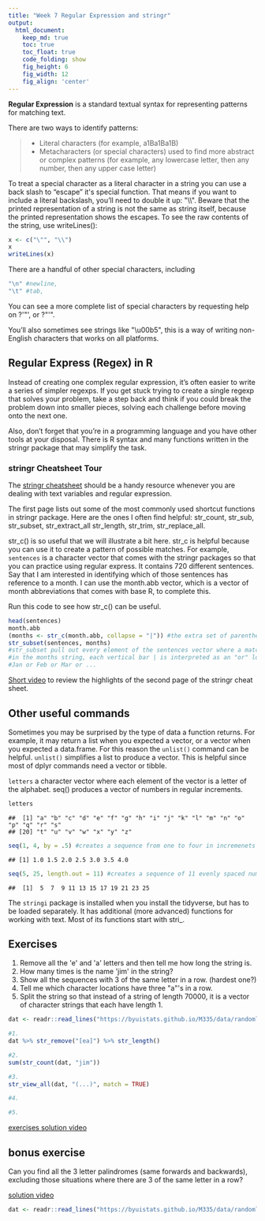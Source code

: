 ```yaml
---
title: "Week 7 Regular Expression and stringr"
output: 
  html_document:  
    keep_md: true
    toc: true
    toc_float: true
    code_folding: show
    fig_height: 6
    fig_width: 12
    fig_align: 'center'
---
```






**Regular Expression** is a standard textual syntax for representing patterns for matching text. 

There are two ways to identify patterns:

> - Literal characters (for example, a1Ba1Ba1B)
> - Metacharacters (or special characters) used to find more abstract or complex patterns (for example, any lowercase letter, then any number, then any upper case letter)

To treat a special character as a literal character in a string you can use a back slash to “escape” it's special function. That means if you want to include a literal backslash, you’ll need to double it up: "\\\\". Beware that the printed representation of a string is not the same as string itself, because the printed representation shows the escapes. To see the raw contents of the string, use writeLines():


```r
x <- c("\"", "\\")
x
writeLines(x)
```

There are a handful of other special characters, including 


```r
"\n" #newline, 
"\t" #tab, 
```

You can see a more complete list of special characters by requesting help on ?'"', or ?"'". 

You’ll also sometimes see strings like "\\u00b5", this is a way of writing non-English characters that works on all platforms.

## Regular Express (Regex) in R

Instead of creating one complex regular expression, it’s often easier to write a series of simpler regexps. If you get stuck trying to create a single regexp that solves your problem, take a step back and think if you could break the problem down into smaller pieces, solving each challenge before moving onto the next one.

Also, don’t forget that you’re in a programming language and you have other tools at your disposal. There is R syntax and many functions written in the stringr package that may simplify the task.

### stringr Cheatsheet Tour

The [stringr cheatsheet](http://edrub.in/CheatSheets/cheatSheetStringr.pdf) should be a handy resource whenever you are dealing with text variables and regular expression.

The first page lists out some of the most commonly used shortcut functions in stringr package. Here are the ones I often find helpful: str_count, str_sub, str_subset, str_extract_all str_length, str_trim, str_replace_all.

str_c() is so useful that we will illustrate a bit here. str_c is helpful because you can use it to create a pattern of possible matches. For example, `sentences` is a character vector that comes with the stringr packages so that you can practice using regular express. It contains 720 different sentences. Say that I am interested in identifying which of those sentences has reference to a month. I can use the month.abb vector, which is a vector of month abbreviations that comes with base R, to complete this.

Run this code to see how str_c() can be useful.


```r
head(sentences)
month.abb
(months <- str_c(month.abb, collapse = "|")) #the extra set of parenthesis prints the result to the screen
str_subset(sentences, months) 
#str_subset pull out every element of the sentences vector where a match is found in the months string
#in the months string, each vertical bar | is interpreted as an "or" logic. So it is looking to match on
#Jan or Feb or Mar or ...
```

[Short video](https://www.loom.com/share/85c09fd015e74af9b3942e20882040fa) to review the highlights of the second page of the stringr cheat sheet.

## Other useful commands

Sometimes you may be surprised by the type of data a function returns. For example, it may return a list when you expected a vector, or a vector when you expected a data.frame. For this reason the `unlist()` command can be helpful. `unlist()` simplifies a list to produce a vector. This is helpful since most of dplyr commands need a vector or tibble.

`letters` a character vector where each element of the vector is a letter of the alphabet. seq() produces a vector of numbers in regular increments.

```r
letters
```

```
##  [1] "a" "b" "c" "d" "e" "f" "g" "h" "i" "j" "k" "l" "m" "n" "o" "p" "q" "r" "s"
## [20] "t" "u" "v" "w" "x" "y" "z"
```

```r
seq(1, 4, by = .5) #creates a sequence from one to four in incremenets of 0.5
```

```
## [1] 1.0 1.5 2.0 2.5 3.0 3.5 4.0
```

```r
seq(5, 25, length.out = 11) #creates a sequence of 11 evenly spaced numbers from 5 to 25
```

```
##  [1]  5  7  9 11 13 15 17 19 21 23 25
```

The `stringi` package is installed when you install the tidyverse, but has to be loaded separately. It has additional (more advanced) functions for working with text. Most of its functions start with stri_. 


## Exercises

1. Remove all the 'e' and 'a' letters and then tell me how long the string is.
2. How many times is the name 'jim' in the string? 
3. Show all the sequences with 3 of the same letter in a row. (hardest one?)
4. Tell me which character locations have three "a"'s in a row. 
5. Split the string so that instead of a string of length 70000, it is a vector of character strings that each have length 1.



```r
dat <- readr::read_lines("https://byuistats.github.io/M335/data/randomletters.txt")

#1.
dat %>% str_remove("[ea]") %>% str_length()

#2.
sum(str_count(dat, "jim"))

#3.
str_view_all(dat, "(...)", match = TRUE)

#4.

#5.
```

[exercises solution video](https://www.loom.com/share/49eeaf2ec7f144369e403fd289b60b76)

## bonus exercise

Can you find all the 3 letter palindromes (same forwards and backwards), excluding those situations where there are 3 of the same letter in a row?

[solution video](https://www.loom.com/share/1253a92126c64454b406235efa90c3f0)


```r
dat <- readr::read_lines("https://byuistats.github.io/M335/data/randomletters.txt")
```

